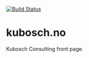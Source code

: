 [![Build Status](https://travis-ci.org/donv/front.svg?branch=master)](https://travis-ci.org/donv/front)

kubosch.no
==========

Kubosch Consulting front page.
